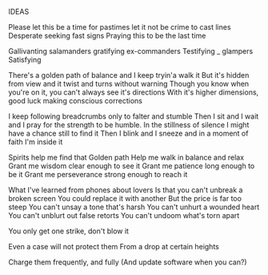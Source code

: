 

IDEAS  

Please let this be a time for pastimes 
let it not be crime to cast lines
Desperate seeking fast signs
Praying this to be the last time




  
Gallivanting salamanders gratifying ex-commanders
Testifying _ glampers
Satisfying 

  
  
  

There's a golden path of balance and I keep tryin'a walk it
But it's hidden from view and it twist and turns without warning
Though you know when you're on it, you can't always see it's directions
With it's higher dimensions, good luck making conscious corrections

I keep following breadcrumbs only to falter and stumble
Then I sit and I wait and I pray for the strength to be humble.
In the stillness of silence I might have a chance still to find it
Then I blink and I sneeze and in a moment of faith I'm inside it
  
Spirits help me find that Golden path
Help me walk in balance and relax
Grant me wisdom clear enough to see it
Grant me patience long enough to be it
Grant me perseverance strong enough to reach it




  
What I've learned from phones about lovers
Is that you can't unbreak a broken screen
You could replace it with another
But the price is far too steep
You can't unsay a tone that's harsh
You can't unhurt a wounded heart
You can't unblurt out false retorts
You can't undoom what's torn apart

  

You only get one strike, don't blow it

Even a case will not protect them
From a drop at certain heights

Charge them frequently, and fully
(And update software when you can?)


